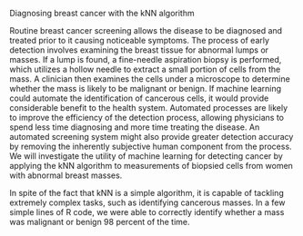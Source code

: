 Diagnosing breast cancer with the kNN algorithm

Routine breast cancer screening allows the disease to be diagnosed and treated
prior to it causing noticeable symptoms. The process of early detection involves
examining the breast tissue for abnormal lumps or masses. If a lump is found, a
fine-needle aspiration biopsy is performed, which utilizes a hollow needle to extract
a small portion of cells from the mass. A clinician then examines the cells under a
microscope to determine whether the mass is likely to be malignant or benign.
If machine learning could automate the identification of cancerous cells, it would
provide considerable benefit to the health system. Automated processes are likely
to improve the efficiency of the detection process, allowing physicians to spend less
time diagnosing and more time treating the disease. An automated screening system
might also provide greater detection accuracy by removing the inherently subjective
human component from the process. We will investigate the utility of machine learning
for detecting cancer by applying the kNN algorithm to measurements of biopsied cells 
from women with abnormal breast masses.


In spite of the fact that kNN is a simple algorithm, it is capable of tackling extremely
complex tasks, such as identifying cancerous masses. In a few simple lines of R
code, we were able to correctly identify whether a mass was malignant or benign 98
percent of the time.
